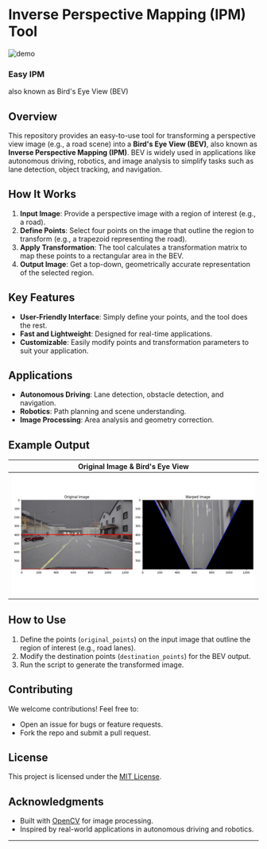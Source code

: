 
# **Inverse Perspective Mapping (IPM) Tool**

![demo](demo.gif)


### Easy IPM
also known as Bird's Eye View (BEV) 
## **Overview**
This repository provides an easy-to-use tool for transforming a perspective view image (e.g., a road scene) into a **Bird's Eye View (BEV)**, also known as **Inverse Perspective Mapping (IPM)**. BEV is widely used in applications like autonomous driving, robotics, and image analysis to simplify tasks such as lane detection, object tracking, and navigation.

## **How It Works**
1. **Input Image**: Provide a perspective image with a region of interest (e.g., a road).
2. **Define Points**: Select four points on the image that outline the region to transform (e.g., a trapezoid representing the road).
3. **Apply Transformation**: The tool calculates a transformation matrix to map these points to a rectangular area in the BEV.
4. **Output Image**: Get a top-down, geometrically accurate representation of the selected region.

## **Key Features**
- **User-Friendly Interface**: Simply define your points, and the tool does the rest.
- **Fast and Lightweight**: Designed for real-time applications.
- **Customizable**: Easily modify points and transformation parameters to suit your application.

## **Applications**
- **Autonomous Driving**: Lane detection, obstacle detection, and navigation.
- **Robotics**: Path planning and scene understanding.
- **Image Processing**: Area analysis and geometry correction.



## **Example Output**
| Original Image               &    Bird's Eye View                  |
|------------------------------------------------------------------|
| ![Original](demo.png)         |

## **How to Use**
1. Define the points (`original_points`) on the input image that outline the region of interest (e.g., road lanes).
2. Modify the destination points (`destination_points`) for the BEV output.
3. Run the script to generate the transformed image.

## **Contributing**
We welcome contributions! Feel free to:
- Open an issue for bugs or feature requests.
- Fork the repo and submit a pull request.

## **License**
This project is licensed under the [MIT License](LICENSE).

## **Acknowledgments**
- Built with [OpenCV](https://opencv.org) for image processing.
- Inspired by real-world applications in autonomous driving and robotics.

--- 

